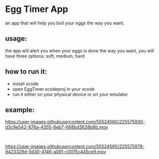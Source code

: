 # Egg Timer App
an app that will help you boil your eggs the way you want.

## usage:
the app will alert you when your eggs is done the way you want, you will have three options: soft, medium, hard

## how to run it:
* install xcode
* open EggTimer.xcodeproj in your xcode
* run it either on your physical device or on your emulator

## example:






https://user-images.githubusercontent.com/55524560/225575930-d3c9e542-876a-4355-8eb7-668bd3628b8b.mov

<br>

https://user-images.githubusercontent.com/55524560/225575978-9423329d-5d30-4146-a091-c0015c445ce9.mov

